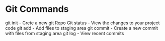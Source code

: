 # Git Commands

git init - Crete a new git Repo
Git status - View the changes to your project code
git add - Add files to staging area
git commit - Create a new commit with files from staging area
git log - View recent commits
